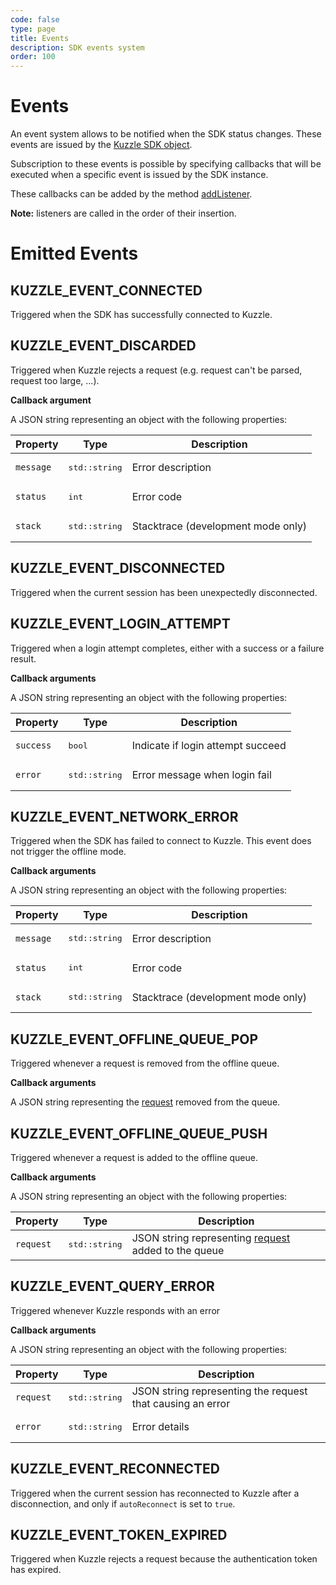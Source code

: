 ```yaml
---
code: false
type: page
title: Events
description: SDK events system
order: 100
---
```


# Events

An event system allows to be notified when the SDK status changes. These events are issued by the [Kuzzle SDK object](/sdk/cpp/1/core-classes/kuzzle).

Subscription to these events is possible by specifying callbacks that will be executed when a specific event is issued by the SDK instance.

These callbacks can be added by the method [addListener](/sdk/cpp/1/core-classes/kuzzle/).

**Note:** listeners are called in the order of their insertion.

# Emitted Events

## KUZZLE_EVENT_CONNECTED

Triggered when the SDK has successfully connected to Kuzzle.

## KUZZLE_EVENT_DISCARDED

Triggered when Kuzzle rejects a request (e.g. request can't be parsed, request too large, ...).

**Callback argument**

A JSON string representing an object with the following properties:

| Property  | Type                   | Description                        |
| --------- | ---------------------- | ---------------------------------- |
| `message` | <pre>std::string</pre> | Error description                  |
| `status`  | <pre>int</pre>         | Error code                         |
| `stack`   | <pre>std::string</pre> | Stacktrace (development mode only) |

## KUZZLE_EVENT_DISCONNECTED

Triggered when the current session has been unexpectedly disconnected.

## KUZZLE_EVENT_LOGIN_ATTEMPT

Triggered when a login attempt completes, either with a success or a failure result.

**Callback arguments**

A JSON string representing an object with the following properties:

| Property  | Type                   | Description                       |
| --------- | ---------------------- | --------------------------------- |
| `success` | <pre>bool</pre>        | Indicate if login attempt succeed |
| `error`   | <pre>std::string</pre> | Error message when login fail     |

## KUZZLE_EVENT_NETWORK_ERROR

Triggered when the SDK has failed to connect to Kuzzle.
This event does not trigger the offline mode.

**Callback arguments**

A JSON string representing an object with the following properties:

| Property  | Type                   | Description                        |
| --------- | ---------------------- | ---------------------------------- |
| `message` | <pre>std::string</pre> | Error description                  |
| `status`  | <pre>int</pre>         | Error code                         |
| `stack`   | <pre>std::string</pre> | Stacktrace (development mode only) |

## KUZZLE_EVENT_OFFLINE_QUEUE_POP

Triggered whenever a request is removed from the offline queue.

**Callback arguments**

A JSON string representing the [request](/core/1/api/essentials/query-syntax/) removed from the queue.

## KUZZLE_EVENT_OFFLINE_QUEUE_PUSH

Triggered whenever a request is added to the offline queue.

**Callback arguments**

A JSON string representing an object with the following properties:

| Property  | Type                   | Description                                                                                 |
| --------- | ---------------------- | ------------------------------------------------------------------------------------------- |
| `request` | <pre>std::string</pre> | JSON string representing [request](/core/1/api/essentials/query-syntax/) added to the queue |

## KUZZLE_EVENT_QUERY_ERROR

Triggered whenever Kuzzle responds with an error

**Callback arguments**

A JSON string representing an object with the following properties:

| Property  | Type                   | Description                                                |
| --------- | ---------------------- | ---------------------------------------------------------- |
| `request` | <pre>std::string</pre> | JSON string representing the request that causing an error |
| `error`   | <pre>std::string</pre> | Error details                                              |

## KUZZLE_EVENT_RECONNECTED

Triggered when the current session has reconnected to Kuzzle after a disconnection, and only if `autoReconnect` is set to `true`.

## KUZZLE_EVENT_TOKEN_EXPIRED

Triggered when Kuzzle rejects a request because the authentication token has expired.
